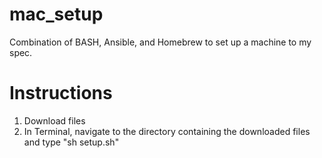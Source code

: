 # mac_setup

Combination of BASH, Ansible, and Homebrew to set up a machine to my spec.

# Instructions

1. Download files
1. In Terminal, navigate to the directory containing the downloaded files and type "sh setup.sh"
